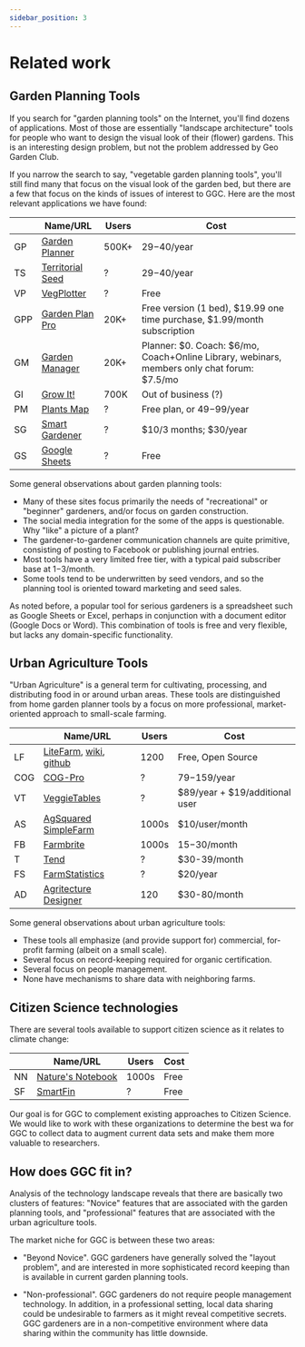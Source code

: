 ```yaml
---
sidebar_position: 3
---
```


# Related work

## Garden Planning Tools

If you search for "garden planning tools" on the Internet, you'll find dozens of applications.  Most of those are essentially "landscape architecture" tools for people who want to design the visual look of their (flower) gardens. This is an interesting design problem, but not the problem addressed by Geo Garden Club.

If you narrow the search to say, "vegetable garden planning tools", you'll still find many that focus on the visual look of the garden bed, but there are a few that focus on the kinds of issues of interest to GGC. Here are the most relevant applications we have found:

|    | Name/URL | Users | Cost |
| -- | -------  | ----- | ---- |
| GP | [Garden Planner](https://www.growveg.com)  | 500K+ | $29-$40/year |
| TS | [Territorial Seed](https://gardenplanner.territorialseed.com/) | ? | $29-$40/year |
| VP  | [VegPlotter](https://vegplotter.com/) | ? | Free | 
| GPP | [Garden Plan Pro](http://gardenplanpro.com/)  | 20K+ | Free version (1 bed), $19.99 one time purchase, $1.99/month subscription  | 
| GM | [Garden Manager](https://www.gardenmanager.com/) | 20K+ | Planner: $0. Coach: $6/mo, Coach+Online Library, webinars, members only chat forum: $7.5/mo | 
| GI | [Grow It!](https://eightbitstudios.com/growit) | 700K | Out of business (?) | 
| PM | [Plants Map](https://www.plantsmap.com/) | ? | Free plan, or $49-$99/year | 
| SG | [Smart Gardener](https://www.smartgardener.com/) | ? | $10/3 months; $30/year | 
| GS | [Google Sheets](https://www.google.com/sheets/about/) | ? | Free |

Some general observations about garden planning tools:

* Many of these sites focus primarily the needs of "recreational" or "beginner" gardeners, and/or focus on garden construction.
* The social media integration for the some of the apps is questionable. Why "like" a picture of a plant?
* The gardener-to-gardener communication channels are quite primitive, consisting of posting to Facebook or publishing journal entries.
*  Most tools have a very limited free tier, with a typical paid subscriber base at $1-$3/month.
*  Some tools tend to be underwritten by seed vendors, and so the planning tool is oriented toward marketing and seed sales.

As noted before, a popular tool for serious gardeners is a spreadsheet such as Google Sheets or Excel, perhaps in conjunction with a document editor (Google Docs or Word). This combination of tools is free and very flexible, but lacks any domain-specific functionality.

## Urban Agriculture Tools

"Urban Agriculture" is a general term for cultivating, processing, and distributing food in or around urban areas.  These tools are distinguished from home garden planner tools by a focus on more professional, market-oriented approach to small-scale farming.

|    | Name/URL | Users | Cost | 
| -- | -------  | ----- | ---- | 
| LF | [LiteFarm](https://www.litefarm.org/), [wiki](https://lite-farm.atlassian.net/wiki/spaces/LITEFARM/overview?homepageId=32998), [github](https://github.com/LiteFarmOrg/LiteFarm) | 1200 | Free, Open Source | 
| COG | [COG-Pro](https://cog-pro.com/) | ? | $79-$159/year | 
| VT | [VeggieTables](http://veggietables.org/) | ? | $89/year + $19/additional user | 
| AS | [AgSquared SimpleFarm](http://www.agsquared.com/simple-farm) | 1000s | $10/user/month |
| FB | [Farmbrite](https://www.farmbrite.com/) |  1000s | $15-$30/month | 
| T | [Tend](https://www.tend.com/) | ?  | $30-39/month | 
| FS | [FarmStatistics](https://farmstatistics.com/) | ? | $20/year | 
| AD | [Agritecture Designer](https://design.agritecture.com/) | 120 | $30-80/month | 

Some general observations about urban agriculture tools:

  * These tools all emphasize (and provide support for) commercial, for-profit farming (albeit on a small scale).
  * Several focus on record-keeping required for organic certification.
  * Several focus on people management.
  * None have mechanisms to share data with neighboring farms.

## Citizen Science technologies

There are several tools available to support citizen science as it relates to climate change:

|    | Name/URL | Users | Cost | 
| -- | -------  | ----- | ---- | 
| NN | [Nature's Notebook](https://www.usanpn.org/natures_notebook) | 1000s | Free | 
| SF | [SmartFin](https://smartfin.org/) | ? | Free | 

Our goal is for GGC to complement existing approaches to Citizen Science. We would like to work with these organizations to determine the best wa for GGC to collect data to augment current data sets and make them more valuable to researchers.

## How does GGC fit in?

Analysis of the technology landscape reveals that there are basically two clusters of features: "Novice" features that are associated with the garden planning tools, and "professional" features that are associated with the urban agriculture tools.

The market niche for GGC is between these two areas:

* "Beyond Novice". GGC gardeners have generally solved the "layout problem", and are interested in more sophisticated record keeping than is available in current garden planning tools.

* "Non-professional". GGC gardeners do not require people management technology. In addition, in a professional setting, local data sharing could be undesirable to farmers as it might reveal competitive secrets.  GGC gardeners are in a non-competitive environment where data sharing within the community has little downside.
